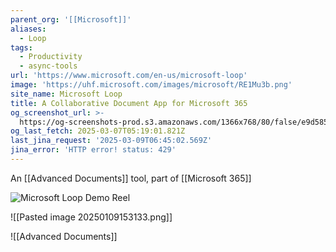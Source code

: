 ```yaml
---
parent_org: '[[Microsoft]]'
aliases:
  - Loop
tags:
  - Productivity
  - async-tools
url: 'https://www.microsoft.com/en-us/microsoft-loop'
image: 'https://uhf.microsoft.com/images/microsoft/RE1Mu3b.png'
site_name: Microsoft Loop
title: A Collaborative Document App for Microsoft 365
og_screenshot_url: >-
  https://og-screenshots-prod.s3.amazonaws.com/1366x768/80/false/e9d5855054048f1e4724f07e587368948a9ea7e4305876427ff65a5747ce2975.jpeg
og_last_fetch: 2025-03-07T05:19:01.821Z
last_jina_request: '2025-03-09T06:45:02.569Z'
jina_error: 'HTTP error! status: 429'
---
```


An [[Advanced Documents]] tool, part of [[Microsoft 365]]

![Microsoft Loop Demo Reel](https://s7d2.scene7.com/is/content/microsoftcorp/00%20SlashmenuHd_video_en-us-0x720-3266k)

![[Pasted image 20250109153133.png]]

![[Advanced Documents]]
